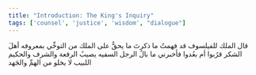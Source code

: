 ```yaml
---
title: "Introduction: The King's Inquiry"
tags: ['counsel', 'justice', 'wisdom', "dialogue"]
---
```


 قال الملك للفيلسوف قد فهمتُ ما ذكرتَ ما يحقُّ على الملك من التوخِّي بمعروفه أهلَ الشكر قرُبوا أم بعُدوا
فأخبرني ما بالُ الرجل السفيه يصيبُ الرفعة والشرف والحكيم اللبيب لا يخلو من الهمِّ والجَهد
